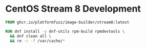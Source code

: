 # CentOS Stream 8 Development

```dockerfile
FROM ghcr.io/platformfuzz/image-builder/stream8:latest

RUN dnf install -y dnf-utils rpm-build rpmdevtools \
  && dnf clean all \
  && rm -r -f /var/cache/*
``````
